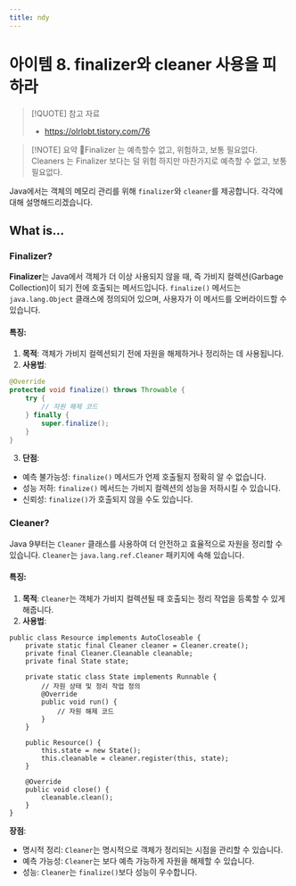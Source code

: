 ```yaml
---
title: ndy
---
```

# 아이템 8. finalizer와 cleaner 사용을 피하라


> [!QUOTE] 참고 자료
> - https://olrlobt.tistory.com/76

> [!NOTE] 요약
> Finalizer 는 예측할수 없고, 위험하고, 보통 필요없다.
> Cleaners 는 Finalizer 보다는 덜 위험 하지만 마찬가지로 예측할 수 없고, 보통 필요없다.


Java에서는 객체의 메모리 관리를 위해 `finalizer`와 `cleaner`를 제공합니다. 각각에 대해 설명해드리겠습니다.

## What is...
### Finalizer?

**Finalizer**는 Java에서 객체가 더 이상 사용되지 않을 때, 즉 가비지 컬렉션(Garbage Collection)이 되기 전에 호출되는 메서드입니다. `finalize()` 메서드는 `java.lang.Object` 클래스에 정의되어 있으며, 사용자가 이 메서드를 오버라이드할 수 있습니다.

#### 특징:

1. **목적**: 객체가 가비지 컬렉션되기 전에 자원을 해제하거나 정리하는 데 사용됩니다.
2. **사용법**:
```java
@Override
protected void finalize() throws Throwable {
    try {
        // 자원 해제 코드
    } finally {
        super.finalize();
    }
}
```

3. **단점**:

- 예측 불가능성: `finalize()` 메서드가 언제 호출될지 정확히 알 수 없습니다.
- 성능 저하: `finalize()` 메서드는 가비지 컬렉션의 성능을 저하시킬 수 있습니다.
- 신뢰성: `finalize()`가 호출되지 않을 수도 있습니다.

### Cleaner?

Java 9부터는 `Cleaner` 클래스를 사용하여 더 안전하고 효율적으로 자원을 정리할 수 있습니다. `Cleaner`는 `java.lang.ref.Cleaner` 패키지에 속해 있습니다.

#### 특징:

1. **목적**: `Cleaner`는 객체가 가비지 컬렉션될 때 호출되는 정리 작업을 등록할 수 있게 해줍니다.
2. **사용법**:
```
public class Resource implements AutoCloseable {
    private static final Cleaner cleaner = Cleaner.create();
    private final Cleaner.Cleanable cleanable;
    private final State state;

    private static class State implements Runnable {
        // 자원 상태 및 정리 작업 정의
        @Override
        public void run() {
            // 자원 해제 코드
        }
    }

    public Resource() {
        this.state = new State();
        this.cleanable = cleaner.register(this, state);
    }

    @Override
    public void close() {
        cleanable.clean();
    }
}

```
**장점**:

- 명시적 정리: `Cleaner`는 명시적으로 객체가 정리되는 시점을 관리할 수 있습니다.
- 예측 가능성: `Cleaner`는 보다 예측 가능하게 자원을 해제할 수 있습니다.
- 성능: `Cleaner`는 `finalize()`보다 성능이 우수합니다.
